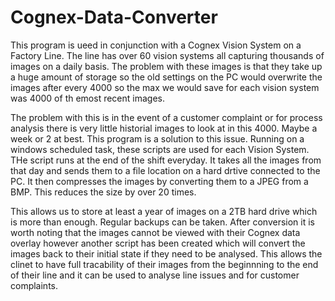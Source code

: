 # Cognex-Data-Converter
This program is ueed in conjunction with a Cognex Vision System on a Factory Line. The line has over 60 vision systems all capturing thousands of images on a daily basis. The problem with these images is that they take up a huge amount of storage so the old settings on the PC would overwrite the images after every 4000 so the max we would save for each vision system was 4000 of th emost recent images.

The problem with this is in the event of a customer complaint or for process analysis there is very little historial images to look at in this 4000. Maybe a week or 2 at best. This program is a solution to this issue. Running on a windows scheduled task, these scripts are used for each Vision System. THe script runs at the end of the shift everyday. It takes all the images from that day and sends them to a file location on a hard drtive connected to the PC. It then compresses the images by converting them to a JPEG from a BMP. This reduces the size by over 20 times.

This allows us to store at least a year of images on a 2TB hard drive which is more than enough. Regular backups can be taken. After conversion it is worth noting that the images cannot be viewed with their Cognex data overlay however another script has been created which will convert the images back to their initial state if they need to be analysed. This allows the clinet to have full tracability of their images from the beginnning to the end of their line and it can be used to analyse line issues and for customer complaints.
